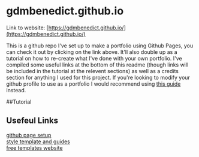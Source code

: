 # gdmbenedict.github.io

Link to website: [https://gdmbenedict.github.io/](https://gdmbenedict.github.io/)

This is a github repo I've set up to make a portfolio using Github Pages, you can check it out by clicking on the link above. It'll also double up as a tutorial on how to re-create what I've done with your own portfolio. I've compiled some useful links at the bottom of this readme (though links will be included in the tutorial at the relevent sections) as well as a credits section for anything I used for this project. If you're looking to modify your github profile to use as a portfolio I would recommend using [this guide](https://docs.github.com/en/account-and-profile/setting-up-and-managing-your-github-profile/customizing-your-profile/managing-your-profile-readme) instead.

##Tutorial


## Usefeul Links
[github page setup](https://pages.github.com)<br>
[style template and guides](https://www.geeksforgeeks.org/how-to-build-portfolio-website-and-host-it-on-github-pages/)<br>
[free templates website](https://html5up.net/)<br>
